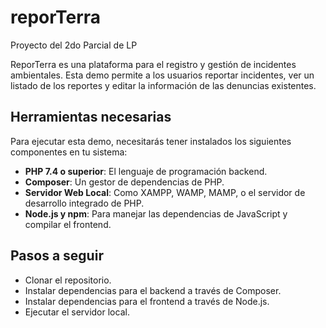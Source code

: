 # reporTerra
Proyecto del 2do Parcial de LP

ReporTerra es una plataforma para el registro y gestión de incidentes ambientales. Esta demo permite a los usuarios reportar incidentes, ver un listado de los reportes y editar la información de las denuncias existentes.

## Herramientas necesarias
Para ejecutar esta demo, necesitarás tener instalados los siguientes componentes en tu sistema:

* **PHP 7.4 o superior**: El lenguaje de programación backend.
* **Composer**: Un gestor de dependencias de PHP.
* **Servidor Web Local**: Como XAMPP, WAMP, MAMP, o el servidor de desarrollo integrado de PHP.
* **Node.js y npm**: Para manejar las dependencias de JavaScript y compilar el frontend.

## Pasos a seguir
* Clonar el repositorio.
* Instalar dependencias para el backend a través de Composer.
* Instalar dependencias para el frontend a través de Node.js.
* Ejecutar el servidor local.